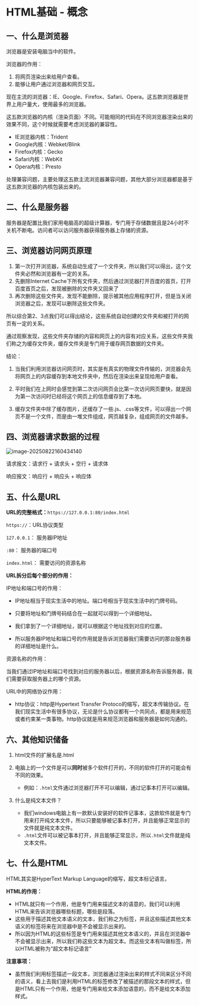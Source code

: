 # HTML基础 - 概念

## 一、什么是浏览器

浏览器是安装电脑当中的软件。

浏览器的作用：

1. 将网页渲染出来给用户查看。
2. 能够让用户通过浏览器和网页交互。

现在主流的浏览器：IE、Google、Firefox、Safari、Opera。这五款浏览器是世界上用户量大，使用最多的浏览器。

这五款浏览器的内核（渲染页面）不同。可能相同的代码在不同浏览器渲染出来的效果不同，这个时候就需要考虑浏览器的兼容性。

- IE浏览器内核：Trident
- Google内核：Webket/Blink
- Firefox内核：Gecko
- Safari内核：WebKit
- Opera内核：Presto

处理兼容问题，主要处理这五款主流浏览器兼容问题，其他大部分浏览器都是基于这五款浏览器的内核包装出来的。



## 二、什么是服务器

服务器是配置比我们家用电脑高的超级计算器，专门用于存储数据且是24小时不关机不断电。访问者可以访问服务器获得服务器上存储的资源。



## 三、浏览器访问网页原理

1. 第一次打开浏览器，系统自动生成了一个文件夹，所以我们可以得出，这个文件夹必然和浏览器有一定的关系。
2. 先删除Internet Cache下所有文件夹，然后通过浏览器打开百度的首页，打开百度首页之后，发现被删除的文件夹又回来了
3. 再次删除这些文件夹，发现不能删除，提示被其他应用程序打开，但是当关闭浏览器之后，发现可以删除这些文件夹。

所以综合第2、3点我们可以得出结论，这些系统自动创建的文件夹和被打开的网页有一定的关系。

通过观察发现，这些文件夹存储的内容和网页上的内容有对应关系，这些文件夹我们称之为缓存文件夹，缓存文件夹是专门用于缓存网页数据的文件夹。

结论：

1. 当我们利用浏览器访问网页时，其实是有真实的物理文件传输的，浏览器会先将网页上的内容缓存到本地文件夹中，然后在渲染出来呈现给用户查看。
2. 平时我们在上网时会感觉到第二次访问网页会比第一次访问网页要快，就是因为第一次访问时已经将这个网页上的信息缓存到了本地。

3. 缓存文件夹中除了缓存图片，还缓存了一些.js、.css等文件，可以得出一个网页不是一个文件，而是由一堆文件组成，网页越复杂，组成网页的文件越多。

   

## 四、浏览器请求数据的过程

![image-20250822160434140](https://picgo-storage-typora.oss-cn-shanghai.aliyuncs.com/HTML-1-1.png)

请求报文：请求行 + 请求头 + 空行 + 请求体

响应报文：响应行 + 响应头 + 响应体

## 五、什么是URL

**URL的完整格式：**`https://127.0.0.1:80/index.html`

`https://`：URL协议类型

`127.0.0.1`： 服务器IP地址

`:80`： 服务器的端口号

`index.html`： 需要访问的资源名称

**URL拆分后每个部分的作用：**

IP地址和端口号的作用：

+ IP地址相当于现实生活中的地址。端口号相当于现实生活中的门牌号码。

+ 只要将地址和门牌号码结合在一起就可以得到一个详细地址。

+ 我们拿到了一个详细地址，就可以根据这个地址找到对应的位置。

+ 所以服务器IP地址和端口号的作用就是告诉浏览器我们需要访问的那台服务器的详细地址是什么。

资源名称的作用：

当我们通过IP地址和端口号找到对应的服务器以后，根据资源名称告诉服务器，我们需要获取服务器上的哪个资源。

URL中的网络协议作用：

+ http协议：http是Hypertext Transfer Protoco的缩写，超文本传输协议。在我们现实生活中有很多协议，无论是什么协议都有一个共同点，都是用来规范或者约束某一类事物。http协议就是用来规范浏览器和服务器是如何沟通的。

## 六、其他知识储备

1. html文件的扩展名是.html

2. 电脑上的一个文件是可以**同时**被多个软件打开的，不同的软件打开的可能会有不同的效果。
   + 例如：`.html`文件通过浏览器打开不可以编辑，通过记事本打开可以编辑。
3. 什么是纯文本文件？
   + 我们windows电脑上有一款默认安装好的软件记事本，这款软件就是专门用来打开纯文本文件，所以只要能够被记事本打开，并且能够正常显示的文件就是纯文本文件。
   + `.html`文件可以被记事本打开，并且能够正常显示，所以`.html`文件就是纯文本文件。

## 七、什么是HTML

HTML其实是HyperText Markup Language的缩写，超文本标记语言。

**HTML的作用：**

+ HTML就只有一个作用，他是专门用来描述文本的语意的，我们可以利用HTML来告诉浏览器哪些标题，哪些是段落。
+ 这些用于描述其他文本语义的文本，我们称之为标签，并且这些描述其他文本语义的标签将来在浏览器中是不会被显示出来的。
+ 所以因为HTML的这些标签是专门用来描述其他文本语义的，并且在浏览器中不会被显示出来，所以我们称这些文本为超文本。而这些文本有叫做标签，所以HTML被称为“超文本标记语言”

**注意事项：**

+ 虽然我们利用标签描述一段文本，浏览器通过渲染出来的样式不同来区分不同的语义，看上去我们是利用HTML的标签修改了被描述的那段文本的样式，但是HTML只有一个作用，他是专门用来给文本添加语意的，而不是给文本添加样式。

